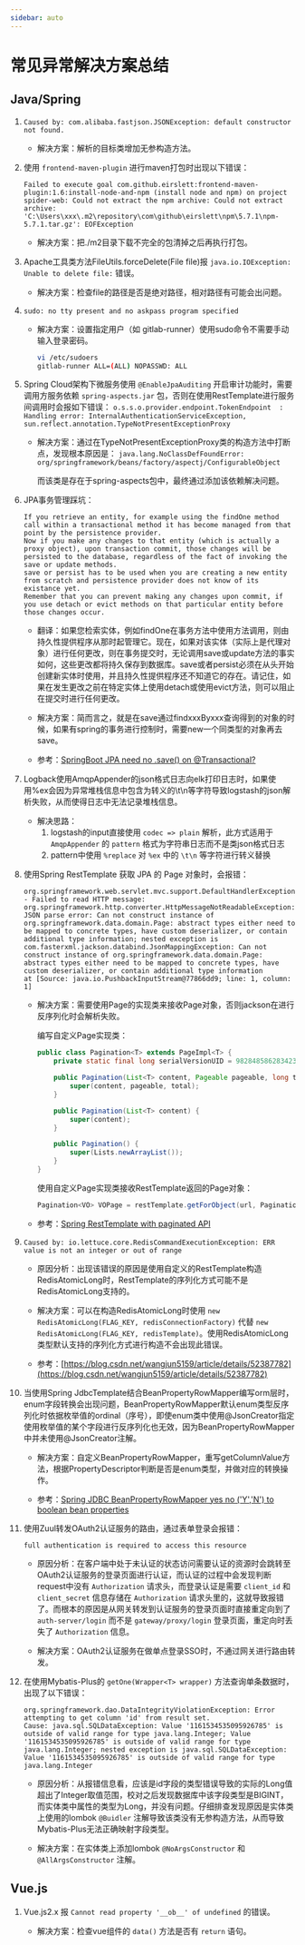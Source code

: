 ```yaml
---
sidebar: auto
---
```

# 常见异常解决方案总结

## Java/Spring

1. `Caused by: com.alibaba.fastjson.JSONException: default constructor not found.`

    - 解决方案：解析的目标类增加无参构造方法。

1. 使用 `frontend-maven-plugin` 进行maven打包时出现以下错误：

    `Failed to execute goal com.github.eirslett:frontend-maven-plugin:1.6:install-node-and-npm (install node and npm) on project spider-web: Could not extract the npm archive: Could not extract archive: 'C:\Users\xxx\.m2\repository\com\github\eirslett\npm\5.7.1\npm-5.7.1.tar.gz': EOFException`

    - 解决方案：把./m2目录下载不完全的包清掉之后再执行打包。

1. Apache工具类方法FileUtils.forceDelete(File file)报 `java.io.IOException: Unable to delete file:` 错误。

    - 解决方案：检查file的路径是否是绝对路径，相对路径有可能会出问题。

1. `sudo: no tty present and no askpass program specified`

    - 解决方案：设置指定用户（如 gitlab-runner）使用sudo命令不需要手动输入登录密码。
        ```bash
        vi /etc/sudoers
        gitlab-runner ALL=(ALL) NOPASSWD: ALL
        ```

1. Spring Cloud架构下微服务使用 `@EnableJpaAuditing` 开启审计功能时，需要调用方服务依赖 `spring-aspects.jar` 包，否则在使用RestTemplate进行服务间调用时会报如下错误：
    `o.s.s.o.provider.endpoint.TokenEndpoint  : Handling error: InternalAuthenticationServiceException, sun.reflect.annotation.TypeNotPresentExceptionProxy`

    - 解决方案：通过在TypeNotPresentExceptionProxy类的构造方法中打断点，发现根本原因是：
        `java.lang.NoClassDefFoundError: org/springframework/beans/factory/aspectj/ConfigurableObject`

        而该类是存在于spring-aspects包中，最终通过添加该依赖解决问题。

1. JPA事务管理踩坑：
    ```
    If you retrieve an entity, for example using the findOne method call within a transactional method it has become managed from that point by the persistence provider.
    Now if you make any changes to that entity (which is actually a proxy object), upon transaction commit, those changes will be persisted to the database, regardless of the fact of invoking the save or update methods.
    save or persist has to be used when you are creating a new entity from scratch and persistence provider does not know of its existance yet.
    Remember that you can prevent making any changes upon commit, if you use detach or evict methods on that particular entity before those changes occur.
    ```

    - 翻译：如果您检索实体，例如findOne在事务方法中使用方法调用，则由持久性提供程序从那时起管理它。现在，如果对该实体（实际上是代理对象）进行任何更改，则在事务提交时，无论调用save或update方法的事实如何，这些更改都将持久保存到数据库。save或者persist必须在从头开始创建新实体时使用，并且持久性提供程序还不知道它的存在。请记住，如果在发生更改之前在特定实体上使用detach或使用evict方法，则可以阻止在提交时进行任何更改。

    - 解决方案：简而言之，就是在save通过findxxxByxxx查询得到的对象的时候，如果有spring的事务进行控制时，需要new一个同类型的对象再去save。

    - 参考：[SpringBoot JPA need no .save() on @Transactional?](https://stackoverflow.com/questions/46708063/springboot-jpa-need-no-save-on-transactional)

1. Logback使用AmqpAppender的json格式日志向elk打印日志时，如果使用%ex会因为异常堆栈信息中包含为转义的\t\n等字符导致logstash的json解析失败，从而使得日志中无法记录堆栈信息。

    - 解决思路：
        1. logstash的input直接使用 `codec => plain` 解析，此方式适用于 `AmqpAppender` 的 `pattern` 格式为字符串日志而不是类json格式日志
        2. pattern中使用 `%replace` 对 `%ex` 中的 `\t\n` 等字符进行转义替换

1. 使用Spring RestTemplate 获取 JPA 的 Page 对象时，会报错：
    ```
    org.springframework.web.servlet.mvc.support.DefaultHandlerExceptionResolver - Failed to read HTTP message: org.springframework.http.converter.HttpMessageNotReadableException: JSON parse error: Can not construct instance of org.springframework.data.domain.Page: abstract types either need to be mapped to concrete types, have custom deserializer, or contain additional type information; nested exception is com.fasterxml.jackson.databind.JsonMappingException: Can not construct instance of org.springframework.data.domain.Page: abstract types either need to be mapped to concrete types, have custom deserializer, or contain additional type information
    at [Source: java.io.PushbackInputStream@77866dd9; line: 1, column: 1]
    ```

    - 解决方案：需要使用Page的实现类来接收Page对象，否则jackson在进行反序列化时会解析失败。

        编写自定义Page实现类：

        ```Java
        public class Pagination<T> extends PageImpl<T> {
            private static final long serialVersionUID = 982848586283423960L;

            public Pagination(List<T> content, Pageable pageable, long total) {
                super(content, pageable, total);
            }

            public Pagination(List<T> content) {
                super(content);
            }

            public Pagination() {
                super(Lists.newArrayList());
            }
        }
        ```

        使用自定义Page实现类接收RestTemplate返回的Page对象：

        ```Java
        Pagination<VO> VOPage = restTemplate.getForObject(url, Pagination.class);
        ```

    - 参考：[Spring RestTemplate with paginated API](https://stackoverflow.com/questions/34647303/spring-resttemplate-with-paginated-api)

1. `Caused by: io.lettuce.core.RedisCommandExecutionException: ERR value is not an integer or out of range`

    - 原因分析：出现该错误的原因是使用自定义的RestTemplate构造RedisAtomicLong时，RestTemplate的序列化方式可能不是RedisAtomicLong支持的。

    - 解决方案：可以在构造RedisAtomicLong时使用 `new RedisAtomicLong(FLAG_KEY, redisConnectionFactory)` 代替 `new RedisAtomicLong(FLAG_KEY, redisTemplate)`。使用RedisAtomicLong类型默认支持的序列化方式进行构造不会出现此错误。

    - 参考：[https://blog.csdn.net/wangjun5159/article/details/52387782](https://blog.csdn.net/wangjun5159/article/details/52387782)

1. 当使用Spring JdbcTemplate结合BeanPropertyRowMapper编写orm层时，enum字段转换会出现问题，BeanPropertyRowMapper默认enum类型反序列化时依据枚举值的ordinal（序号），即使enum类中使用@JsonCreator指定使用枚举值的某个字段进行反序列化也无效，因为BeanPropertyRowMapper中并未使用@JsonCreator注解。

    - 解决方案：自定义BeanPropertyRowMapper，重写getColumnValue方法，根据PropertyDescriptor判断是否是enum类型，并做对应的转换操作。

    - 参考：[Spring JDBC BeanPropertyRowMapper yes no ('Y','N') to boolean bean properties](https://stackoverflow.com/questions/15411843/spring-jdbc-beanpropertyrowmapper-yes-no-y-n-to-boolean-bean-properties)

1. 使用Zuul转发OAuth2认证服务的路由，通过表单登录会报错：

    `full authentication is required to access this resource`

    - 原因分析：在客户端中处于未认证的状态访问需要认证的资源时会跳转至OAuth2认证服务的登录页面进行认证，而认证的过程中会发现判断request中没有 `Authorization` 请求头，而登录认证是需要 `client_id` 和 `client_secret` 信息存储在 `Authorization` 请求头里的，这就导致报错了。而根本的原因是从网关转发到认证服务的登录页面时直接重定向到了 `auth-server/login` 而不是 `gateway/proxy/login` 登录页面，重定向时丢失了 `Authorization` 信息。

    - 解决方案：OAuth2认证服务在做单点登录SSO时，不通过网关进行路由转发。

1. 在使用Mybatis-Plus的 `getOne(Wrapper<T> wrapper)` 方法查询单条数据时，出现了以下错误：
    ```
    org.springframework.dao.DataIntegrityViolationException: Error attempting to get column 'id' from result set.
    Cause: java.sql.SQLDataException: Value '1161534535095926785' is outside of valid range for type java.lang.Integer; Value '1161534535095926785' is outside of valid range for type java.lang.Integer; nested exception is java.sql.SQLDataException: Value '1161534535095926785' is outside of valid range for type java.lang.Integer
    ```

    - 原因分析：从报错信息看，应该是id字段的类型错误导致的实际的Long值超出了Integer取值范围，校对之后发现数据库中该字段类型是BIGINT，而实体类中属性的类型为Long，并没有问题。仔细排查发现原因是实体类上使用的lombok `@Buidler` 注解导致该类没有无参构造方法，从而导致Mybatis-Plus无法正确映射字段类型。

    - 解决方案：在实体类上添加lombok `@NoArgsConstructor` 和 `@AllArgsConstructor` 注解。

## Vue.js

1. Vue.js2.x 报 `Cannot read property '__ob__' of undefined` 的错误。

    - 解决方案：检查vue组件的 `data()` 方法是否有 `return` 语句。